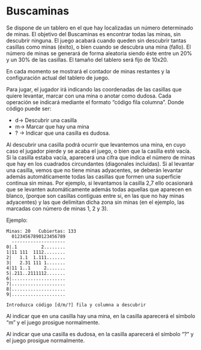 # Buscaminas

Se dispone de un tablero en el que hay localizadas un número determinado de minas. El objetivo del Buscaminas es encontrar todas las minas, sin descubrir ninguna. El juego acabará cuando queden sin descubrir tantas casillas como minas (éxito), o bien cuando se descubra una mina (fallo). El número de minas se generará de forma aleatoria siendo éste entre un 20% y un 30% de las casillas. El tamaño del tablero será fijo de 10x20.

En cada momento se mostrará el contador de minas restantes y la configuración actual del tablero de juego.

Para jugar, el jugador irá indicando las coordenadas de las casillas que quiere levantar, marcar con una mina o anotar como dudosa. Cada operación se indicará mediante el formato “código fila columna”. Donde código puede ser: 
- d-> Descubrir una casilla
- m-> Marcar que hay una mina  
- ? -> Indicar que una casilla es dudosa.

Al descubrir una casilla podrá ocurrir que levantemos una mina, en cuyo caso el jugador pierde y se acaba el juego, o bien que la casilla esté vacía. Si la casilla estaba vacía, aparecerá una cifra que indica el número de minas que hay en los cuadrados circundantes (diagonales incluidas). Si al levantar una casilla, vemos que no tiene minas adyacentes, se deberán levantar además automáticamente todas las casillas que formen una superficie continua sin minas. Por ejemplo, si levantamos la casilla 2,7 ello ocasionará que se levanten automáticamente además todas aquellas que aparecen en blanco, (porque son casillas contiguas entre si, en las que no hay minas adyacentes) y las que delimitan dicha zona sin minas (en el ejemplo, las marcadas con número de minas 1, 2 y 3).

Ejemplo:
```
Minas: 20   Cubiertas: 133
  01234567890123456789
  --------------------
0|.1         2........
1|11 111  1112........
2|   1.1  1.111.......
3|   2.31 111 1.......
4|11 1..1     2.......
5|.211..2111112.......
6|....................
7|....................
8|....................
9|....................

Introduzca código [d/m/?] fila y columna a descubrir
```

Al indicar que en una casilla hay una mina, en la casilla aparecerá el símbolo “m” y el juego prosigue normalmente.

Al indicar que una casilla es dudosa, en la casilla aparecerá el símbolo “?” y el juego prosigue normalmente.
